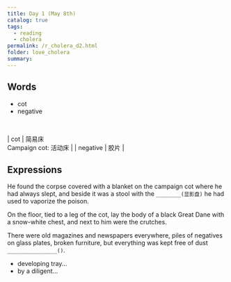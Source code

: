 ```yaml
---
title: Day 1 (May 8th)
catalog: true
tags: 
  - reading
  - cholera
permalink: /r_cholera_d2.html
folder: love_cholera
summary: 
---
```


## Words

-   cot
-   negative

<br>

|  cot | 简易床  <br> Campaign cot: 活动床 |
| negative | 胶片 |

## Expressions

He found the corpse covered with a blanket on the campaign cot where he had always slept, and beside it was a stool with the `________(显影盘)` he had used to vaporize the poison.

On the floor, tied to a leg of the cot, lay the body of a black Great Dane with a snow-white chest, and next to him were the crutches.

There were old magazines and newspapers everywhere, piles of negatives on glass plates, broken furniture, but everything was kept free of dust `________________()`.

-   developing tray...
-   by a diligent...
